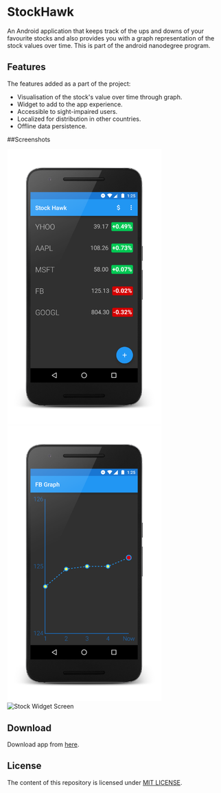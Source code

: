 # StockHawk
An Android application that keeps track of the ups and downs of your favourite stocks and also provides you with a graph representation of the stock values over time. This is part of the android nanodegree program. 

## Features
The features added as a part of the project:
* Visualisation of the stock's value over time through graph.
* Widget to add to the app experience.
* Accessible to sight-impaired users.
* Localized for distribution in other countries.
* Offline data persistence.

##Screenshots

<img src="screenshots/screenshot1.png" width="360" alt="Stock List Screen">
<img src="screenshots/screenshot2.png" width="360" alt="Stock Graph Screen">
<img src="screenshots/screenshot3.png" width="360" alt="Stock Widget Screen">

## Download
Download app from [here](https://github.com/DevipriyaSarkar/StockHawk/releases).

## License
The content of this repository is licensed under [MIT LICENSE](LICENSE.MD).

